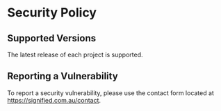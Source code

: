 # Security Policy

## Supported Versions

The latest release of each project is supported.

## Reporting a Vulnerability

To report a security vulnerability, please use the contact form located at
https://signified.com.au/contact.
